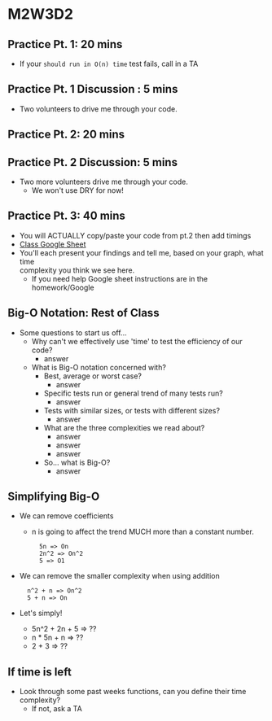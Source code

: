 # M2W3D2

## Practice Pt. 1: 20 mins

- If your `should run in O(n) time` test fails, call in a TA

## Practice Pt. 1 Discussion : 5 mins

- Two volunteers to drive me through your code.

## Practice Pt. 2: 20 mins

## Practice Pt. 2 Discussion: 5 mins

- Two more volunteers drive me through your code.
  - We won't use DRY for now!

## Practice Pt. 3: 40 mins

- You will ACTUALLY copy/paste your code from pt.2 then add timings
- [Class Google Sheet]
- You'll each present your findings and tell me, based on your graph, what time\
complexity you think we see here.
  - If you need help Google sheet instructions are in the homework/Google

## Big-O Notation: Rest of Class

- Some questions to start us off...
  - Why can't we effectively use 'time' to test the efficiency of our code?
    - answer
  - What is Big-O notation concerned with?
    - Best, average or worst case?
      - answer
    - Specific tests run or general trend of many tests run?
      - answer
    - Tests with similar sizes, or tests with different sizes?
      - answer
    - What are the three complexities we read about?
      - answer
      - answer
      - answer
    - So... what is Big-O?
      - answer

## Simplifying Big-O

- We can remove coefficients
  - n is going to affect the trend MUCH more than a constant number.

    ```text
      5n => On
      2n^2 => On^2
      5 => O1
    ```

- We can remove the smaller complexity when using addition

  ```text
    n^2 + n => On^2
    5 + n => On
  ```

- Let's simply!
  - 5n^2 + 2n + 5 => ??
  - n * 5n + n => ??
  - 2 + 3 => ??

## If time is left

- Look through some past weeks functions, can you define their time complexity?
  - If not, ask a TA

[Class Google Sheet]: https://docs.google.com/spreadsheets/d/1EcieWUaYYBa7MHq7ekGHW8_AO80VPC3n1JeI9FMAbV0/edit?usp=sharing
